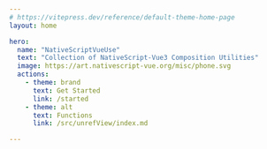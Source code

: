 ```yaml
---
# https://vitepress.dev/reference/default-theme-home-page
layout: home

hero:
  name: "NativeScriptVueUse"
  text: "Collection of NativeScript-Vue3 Composition Utilities"
  image: https://art.nativescript-vue.org/misc/phone.svg
  actions:
    - theme: brand
      text: Get Started
      link: /started
    - theme: alt
      text: Functions
      link: /src/unrefView/index.md

---
```


<Home />


<script setup>
import Home from './.vitepress/theme/components/Home.vue'

</script>
